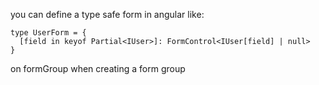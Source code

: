 

you can define a type safe form in angular like:
```
type UserForm = {
  [field in keyof Partial<IUser>]: FormControl<IUser[field] | null>
}
```

on formGroup<UserForm> when creating a form group
